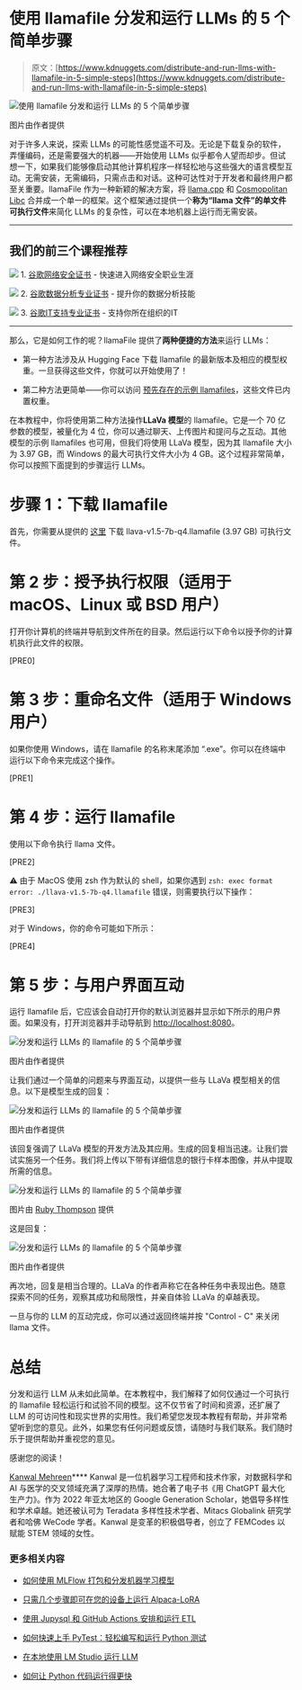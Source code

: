 # 使用 llamafile 分发和运行 LLMs 的 5 个简单步骤

> 原文：[https://www.kdnuggets.com/distribute-and-run-llms-with-llamafile-in-5-simple-steps](https://www.kdnuggets.com/distribute-and-run-llms-with-llamafile-in-5-simple-steps)

![使用 llamafile 分发和运行 LLMs 的 5 个简单步骤](../Images/f0ab7be9ca7fc383ce9e47655b07be97.png)

图片由作者提供

对于许多人来说，探索 LLMs 的可能性感觉遥不可及。无论是下载复杂的软件，弄懂编码，还是需要强大的机器——开始使用 LLMs 似乎都令人望而却步。但试想一下，如果我们能够像启动其他计算机程序一样轻松地与这些强大的语言模型互动。无需安装，无需编码，只需点击和对话。这种可达性对于开发者和最终用户都至关重要。llamaFile 作为一种新颖的解决方案，将 [llama.cpp](https://github.com/ggerganov/llama.cpp) 和 [Cosmopolitan Libc](https://github.com/jart/cosmopolitan) 合并成一个单一的框架。这个框架通过提供一个**称为“llama 文件”的单文件可执行文件**来简化 LLMs 的复杂性，可以在本地机器上运行而无需安装。

* * *

## 我们的前三个课程推荐

![](../Images/0244c01ba9267c002ef39d4907e0b8fb.png) 1\. [谷歌网络安全证书](https://www.kdnuggets.com/google-cybersecurity) - 快速进入网络安全职业生涯

![](../Images/e225c49c3c91745821c8c0368bf04711.png) 2\. [谷歌数据分析专业证书](https://www.kdnuggets.com/google-data-analytics) - 提升你的数据分析技能

![](../Images/0244c01ba9267c002ef39d4907e0b8fb.png) 3\. [谷歌IT支持专业证书](https://www.kdnuggets.com/google-itsupport) - 支持你所在组织的IT

* * *

那么，它是如何工作的呢？llamaFile 提供了**两种便捷的方法**来运行 LLMs：

+   第一种方法涉及从 Hugging Face 下载 llamafile 的最新版本及相应的模型权重。一旦获得这些文件，你就可以开始使用了！

+   第二种方法更简单——你可以访问 [预先存在的示例 llamafiles](https://github.com/Mozilla-Ocho/llamafile?tab=readme-ov-file#other-example-llamafiles)，这些文件已内置权重。

在本教程中，你将使用第二种方法操作**LLaVa 模型**的 llamafile。它是一个 70 亿参数的模型，被量化为 4 位，你可以通过聊天、上传图片和提问与之互动。其他模型的示例 llamafiles 也可用，但我们将使用 LLaVa 模型，因为其 llamafile 大小为 3.97 GB，而 Windows 的最大可执行文件大小为 4 GB。这个过程非常简单，你可以按照下面提到的步骤运行 LLMs。

# 步骤 1：下载 llamafile

首先，你需要从提供的 [这里](https://huggingface.co/jartine/llava-v1.5-7B-GGUF/resolve/main/llava-v1.5-7b-q4.llamafile?download=true) 下载 llava-v1.5-7b-q4.llamafile (3.97 GB) 可执行文件。

# 第 2 步：授予执行权限（适用于 macOS、Linux 或 BSD 用户）

打开你计算机的终端并导航到文件所在的目录。然后运行以下命令以授予你的计算机执行此文件的权限。

[PRE0]

# 第 3 步：重命名文件（适用于 Windows 用户）

如果你使用 Windows，请在 llamafile 的名称末尾添加 “.exe”。你可以在终端中运行以下命令来完成这个操作。

[PRE1]

# 第 4 步：运行 llamafile

使用以下命令执行 llama 文件。

[PRE2]

⚠️ 由于 MacOS 使用 zsh 作为默认的 shell，如果你遇到 `zsh: exec format error: ./llava-v1.5-7b-q4.llamafile` 错误，则需要执行以下操作：

[PRE3]

对于 Windows，你的命令可能如下所示：

[PRE4]

# 第 5 步：与用户界面互动

运行 llamafile 后，它应该会自动打开你的默认浏览器并显示如下所示的用户界面。如果没有，打开浏览器并手动导航到 [http://localhost:8080](http://localhost:8080)。

![分发和运行 LLMs 的 llamafile 的 5 个简单步骤](../Images/42d390371b6887443db5df99300b6657.png)

图片由作者提供

让我们通过一个简单的问题来与界面互动，以提供一些与 LLaVa 模型相关的信息。以下是模型生成的回复：

![分发和运行 LLMs 的 llamafile 的 5 个简单步骤](../Images/86d758132c338800202b92705f4f5437.png)

图片由作者提供

该回复强调了 LLaVa 模型的开发方法及其应用。生成的回复相当迅速。让我们尝试实施另一个任务。我们将上传以下带有详细信息的银行卡样本图像，并从中提取所需的信息。

![分发和运行 LLMs 的 llamafile 的 5 个简单步骤](../Images/f2154617727a40577296a6d51bdb1cd4.png)

图片由 [Ruby Thompson](https://qph.cf2.quoracdn.net/main-qimg-664f0732755fc0ba072da4286668fef8-lq) 提供

这是回复：

![分发和运行 LLMs 的 llamafile 的 5 个简单步骤](../Images/481ad10a447dea169aa9fba0fe91b01e.png)

图片由作者提供

再次地，回复是相当合理的。LLaVa 的作者声称它在各种任务中表现出色。随意探索不同的任务，观察其成功和局限性，并亲自体验 LLaVa 的卓越表现。

一旦与你的 LLM 的互动完成，你可以通过返回终端并按 "Control - C" 来关闭 llama 文件。

# 总结

分发和运行 LLM 从未如此简单。在本教程中，我们解释了如何仅通过一个可执行的 llamafile 轻松运行和试验不同的模型。这不仅节省了时间和资源，还扩展了 LLM 的可访问性和现实世界的实用性。我们希望您发现本教程有帮助，并非常希望听到您的意见。此外，如果您有任何问题或反馈，请随时与我们联系。我们随时乐于提供帮助并重视您的意见。

感谢您的阅读！

**[](https://www.linkedin.com/in/kanwal-mehreen1/)**[Kanwal Mehreen](https://www.linkedin.com/in/kanwal-mehreen1/)**** Kanwal 是一位机器学习工程师和技术作家，对数据科学和 AI 与医学的交叉领域充满了深厚的热情。她合著了电子书《用 ChatGPT 最大化生产力》。作为 2022 年亚太地区的 Google Generation Scholar，她倡导多样性和学术卓越。她还被认可为 Teradata 多样性技术学者、Mitacs Globalink 研究学者和哈佛 WeCode 学者。Kanwal 是变革的积极倡导者，创立了 FEMCodes 以赋能 STEM 领域的女性。

### 更多相关内容

+   [如何使用 MLFlow 打包和分发机器学习模型](https://www.kdnuggets.com/2022/08/package-distribute-machine-learning-models-mlflow.html)

+   [只需几个步骤即可在您的设备上运行 Alpaca-LoRA](https://www.kdnuggets.com/2023/05/learn-run-alpacalora-device-steps.html)

+   [使用 Jupysql 和 GitHub Actions 安排和运行 ETL](https://www.kdnuggets.com/2023/05/schedule-run-etls-jupysql-github-actions.html)

+   [如何快速上手 PyTest：轻松编写和运行 Python 测试](https://www.kdnuggets.com/getting-started-with-pytest-effortlessly-write-and-run-tests-in-python)

+   [在本地使用 LM Studio 运行 LLM](https://www.kdnuggets.com/run-an-llm-locally-with-lm-studio)

+   [如何让 Python 代码运行得更快](https://www.kdnuggets.com/2021/06/make-python-code-run-incredibly-fast.html)
